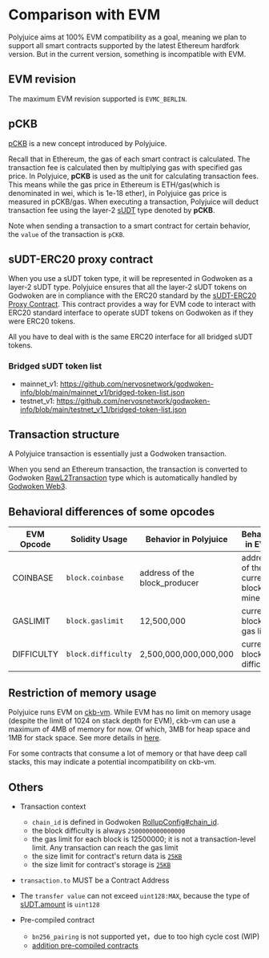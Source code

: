 # Comparison with EVM

Polyjuice aims at 100% EVM compatibility as a goal, meaning we plan to support all smart contracts supported by the latest Ethereum hardfork version. But in the current version, something is incompatible with EVM.

## EVM revision
The maximum EVM revision supported is `EVMC_BERLIN`.

## pCKB

[pCKB](https://github.com/nervosnetwork/godwoken/blob/develop/docs/life_of_a_polyjuice_transaction.md#pckb) is a new concept introduced by Polyjuice.

Recall that in Ethereum, the gas of each smart contract is calculated. The transaction fee is calculated then by multiplying gas with specified gas price. In Polyjuice, **pCKB** is used as the unit for calculating transaction fees. This means while the gas price in Ethereum is ETH/gas(which is denominated in wei, which is 1e-18 ether), in Polyjuice gas price is measured in pCKB/gas. When executing a transaction, Polyjuice will deduct transaction fee using the layer-2 [sUDT](https://github.com/nervosnetwork/rfcs/blob/master/rfcs/0025-simple-udt/0025-simple-udt.md) type denoted by **pCKB**.

Note when sending a transaction to a smart contract for certain behavior, the `value` of the transaction is `pCKB`.

## sUDT-ERC20 proxy contract

When you use a sUDT token type, it will be represented in Godwoken as a layer-2 sUDT type. Polyjuice ensures that all the layer-2 sUDT tokens on Godwoken are in compliance with the ERC20 standard by the [sUDT-ERC20 Proxy Contract](../solidity/erc20/README.md). This contract provides a way for EVM code to interact with ERC20 standard interface to operate sUDT tokens on Godwoken as if they were ERC20 tokens.

All you have to deal with is the same ERC20 interface for all bridged sUDT tokens.

### Bridged sUDT token list
- mainnet_v1: https://github.com/nervosnetwork/godwoken-info/blob/main/mainnet_v1/bridged-token-list.json
- testnet_v1: https://github.com/nervosnetwork/godwoken-info/blob/main/testnet_v1_1/bridged-token-list.json

## Transaction structure

A Polyjuice transaction is essentially just a Godwoken transaction.

When you send an Ethereum transaction, the transaction is converted to Godwoken [RawL2Transaction](https://github.com/nervosnetwork/godwoken/blob/v1.5.0/crates/types/schemas/godwoken.mol#L69-L76) type which is automatically handled by [Godwoken Web3](https://github.com/nervosnetwork/godwoken-web3/tree/v1.6.4).

## Behavioral differences of some opcodes

| EVM Opcode | Solidity Usage     | Behavior in Polyjuice         | Behavior in EVM                      |
| ---------- | ------------------ | ----------------------------- | ------------------------------------ |
| COINBASE   | `block.coinbase`   | address of the block_producer | address of the current block's miner |
| GASLIMIT   | `block.gaslimit`   | 12,500,000                    | current block's gas limit            |
| DIFFICULTY | `block.difficulty` | 2,500,000,000,000,000         | current block's difficulty           |

## Restriction of memory usage

Polyjuice runs EVM on [ckb-vm](https://github.com/nervosnetwork/rfcs/blob/master/rfcs/0003-ckb-vm/0003-ckb-vm.md#risc-v-runtime-model). While EVM has no limit on memory usage (despite the limit of 1024 on stack depth for EVM), ckb-vm can use a maximum of 4MB of memory for now. Of which, 3MB for heap space and 1MB for stack space. See more details in [here](https://github.com/nervosnetwork/riscv-newlib/blob/00c6ae3c481bc62b4ac016b3e86c508cdf2e68d2/libgloss/riscv/sys_sbrk.c#L38-L56). 

For some contracts that consume a lot of memory or that have deep call stacks, this may indicate a potential incompatibility on ckb-vm.

## Others

* Transaction context
  * `chain_id` is defined in Godwoken [RollupConfig#chain_id](https://github.com/nervosnetwork/godwoken/blob/v1.5.0/crates/types/schemas/godwoken.mol#L64).
  * the block difficulty is always `2500000000000000`
  * the gas limit for each block is 12500000; it is not a transaction-level limit. Any transaction can reach the gas limit
  * the size limit for contract's return data is [`25KB`](https://github.com/nervosnetwork/godwoken-scripts/blob/31293d1/c/gw_def.h#L21-L22)
  * the size limit for contract's storage is [`25KB`](https://github.com/nervosnetwork/godwoken-scripts/blob/31293d1/c/gw_def.h#L21-L22)

* `transaction.to` MUST be a Contract Address

* The `transfer value` can not exceed `uint128:MAX`, because the type of [sUDT.amount](https://github.com/nervosnetwork/rfcs/blob/master/rfcs/0025-simple-udt/0025-simple-udt.md#sudt-cell) is `uint128`

* Pre-compiled contract
  * `bn256_pairing` is not supported yet，due to too high cycle cost (WIP)
  * [addition pre-compiled contracts](Addition-Features.md)

